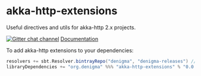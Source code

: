 akka-http-extensions
====================
Useful directives and utils for akka-http 2.x projects. 

[![Gitter chat channel](https://badges.gitter.im/Join%20Chat.svg)](https://gitter.im/denigma/denigma-libs?utm_source=badge&utm_medium=badge&utm_campaign=pr-badge)
[Documentation](http://antonkulaga.github.io/akka-http-extensions)

To add akka-http extensions to your dependencies:
```scala
resolvers += sbt.Resolver.bintrayRepo("denigma", "denigma-releases") //add resolver
libraryDependencies += "org.denigma" %%% "akka-http-extensions" % "0.0.14"
```
